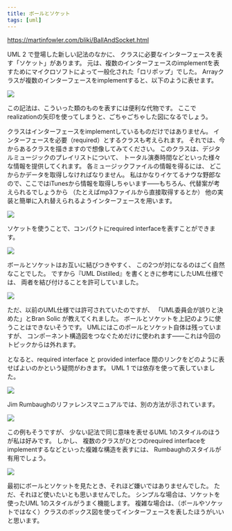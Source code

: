 ```yaml
---
title: ボールとソケット
tags: [uml]
---
```


https://martinfowler.com/bliki/BallAndSocket.html

UML 2 で登場した新しい記法のなかに、
クラスに必要なインターフェースを表す「ソケット」があります。
元は、複数のインターフェースのimplementを表すためにマイクロソフトによって一般化された「ロリポップ」でした。
Arrayクラスが複数のインターフェースをimplementすると、以下のように表せます。

![](https://martinfowler.com/bliki/images/ballAndSocket/multipleInterfaces.gif)

この記法は、こういった類のものを表すには便利な代物です。
ここでrealizationの矢印を使ってしまうと、ごちゃごちゃした図になるでしょう。

クラスはインターフェースをimplementしているものだけではありません。
インターフェースを必要（required）とするクラスも考えられます。
それでは、今からあるクラスを描きますので想像してみてください。
このクラスは、デジタルミュージックのプレイリストについて、
トータル演奏時間などといった様々な情報を提供してくれます。
各ミュージックファイルの情報を得るには、
どこからかデータを取得しなければなりません。
私はかなりイケてるナウな野郎なので、ここではiTunesから情報を取得しちゃいます――もちろん、代替案が考えられるでしょうから
（たとえばmp3ファイルから直接取得するとか）
他の実装と簡単に入れ替えられるようインターフェースを用います。

![](https://martinfowler.com/bliki/images/ballAndSocket/interfacesAsClasses.gif)

ソケットを使うことで、コンパクトにrequired interfaceを表すことができます。

![](https://martinfowler.com/bliki/images/ballAndSocket/socketOnly.gif)

ボールとソケットはお互いに結びつきやすく、
この2つが対になるのはごく自然なことでした。
ですから『UML Distilled』を書くときに参考にしたUML仕様では、
両者を結び付けることを許可していました。

![](https://martinfowler.com/bliki/images/ballAndSocket/mated.gif)

ただ、以前のUML仕様では許可されていたのですが、
「UML委員会が誤りと決めた」とBran Solic が教えてくれました。
ボールとソケットを上記のように使うことはできないそうです。
UMLにはこのボールとソケット自体は残っていますが、
コンポーネント構造図をつなぐためだけに使われます――これは今回のトピックからは外れます。

となると、required interface と provided interface 間のリンクをどのように表せばよいのかという疑問がわきます。
UML 1 では依存を使って表していました。

![](https://martinfowler.com/bliki/images/ballAndSocket/dependency.gif)

Jim Rumbaughのリファレンスマニュアルでは、別の方法が示されています。

![](https://martinfowler.com/bliki/images/ballAndSocket/rumbaugh.gif)

この例もそうですが、
少ない記法で同じ意味を表せるUML 1のスタイルのほうが私は好みです。
しかし、
複数のクラスがひとつのrequired interfaceをimplementするなどといった複雑な構造を表すには、
Rumbaughのスタイルが有用でしょう。

![](https://martinfowler.com/bliki/images/ballAndSocket/multiRumbaugh.gif)

最初にボールとソケットを見たとき、それほど嫌いではありませんでした。
ただ、それほど使いたいとも思いませんでした。
シンプルな場合は、ソケットを使ったUML 1のスタイルがうまく機能します。
複雑な場合は、（ボールやソケットではなく）クラスのボックス図を使ってインターフェースを表したほうがいいと思います。
